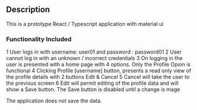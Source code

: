 ## Description

This is a prototype React / Typescript application with material ui 

### Functionality Included

1 User logs in with username: user01 and password : password01
2 User cannot log in with an unknown / incorrect credentials
3 On logging in the user is presented with a home page with 4 options. Only the Profile Opion is functional
4 Clicking Profile [username] button, presents a read only view of the profile details with 2 buttons Edit & Cancel
5 Cancel will take the user to the previous screen
6 Edit will permit editing of the profile data and will show a Save button. The Save button is disabled until a change is mage

The application does not save the data.



